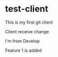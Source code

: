 test-client
===========

This is my first git client

Client receive change

I'm from Develop

Feature 1 is added